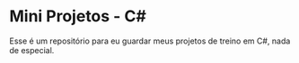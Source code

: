 # Mini Projetos - C#
 Esse é um repositório para eu guardar meus projetos de treino em C#, nada de especial.